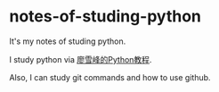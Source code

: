 # notes-of-studing-python
It's my notes of studing python.

I study python via [廖雪峰的Python教程](https://www.liaoxuefeng.com/wiki/0014316089557264a6b348958f449949df42a6d3a2e542c000).

Also, I can study git commands and how to use github.